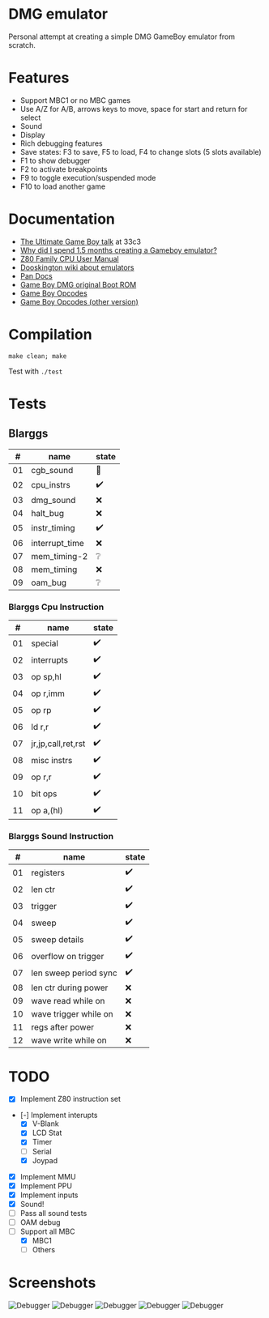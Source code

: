 # DMG emulator

Personal attempt at creating a simple DMG GameBoy emulator from scratch.

# Features

* Support MBC1 or no MBC games
* Use A/Z for A/B, arrows keys to move, space for start and return for select
* Sound
* Display
* Rich debugging features
* Save states: F3 to save, F5 to load, F4 to change slots (5 slots available)
* F1 to show debugger
* F2 to activate breakpoints
* F9 to toggle execution/suspended mode
* F10 to load another game


# Documentation

* [The Ultimate Game Boy talk](https://www.youtube.com/watch?v=HyzD8pNlpwI) at 33c3
* [Why did I spend 1.5 months creating a Gameboy emulator?](http://blog.rekawek.eu/2017/02/09/coffee-gb/)
* [Z80 Family CPU User Manual](http://www.myquest.nl/z80undocumented/z80cpu_um.pdf)
* [Dooskington wiki about emulators](https://github.com/Dooskington/GameLad/wiki)
* [Pan Docs](http://bgb.bircd.org/pandocs.htm)
* [Game Boy DMG original Boot ROM](http://gbdev.gg8.se/wiki/articles/Gameboy_Bootstrap_ROM)
* [Game Boy Opcodes](http://www.pastraiser.com/cpu/gameboy/gameboy_opcodes.html)
* [Game Boy Opcodes (other version)](https://gamehacking.org/faqs/GameBoy_Z80_Opcode_Map.html)

# Compilation

```
make clean; make
```

Test with `./test`

# Tests
## Blarggs

|# |name               |state             |
|- |-                  |-                 |
|01|cgb_sound          |:no_entry_sign:   |
|02|cpu_instrs         |:heavy_check_mark:|
|03|dmg_sound          |:x:               |
|04|halt_bug           |:x:               |
|05|instr_timing       |:heavy_check_mark:|
|06|interrupt_time     |:x:               |
|07|mem_timing-2       |:grey_question:   |
|08|mem_timing         |:x:               |
|09|oam_bug            |:grey_question:   |

### Blarggs Cpu Instruction

|# |name               |state             |
|- |-                  |-                 |
|01|special            |:heavy_check_mark:|
|02|interrupts         |:heavy_check_mark:|
|03|op sp,hl           |:heavy_check_mark:|
|04|op r,imm           |:heavy_check_mark:|
|05|op rp              |:heavy_check_mark:|
|06|ld r,r             |:heavy_check_mark:|
|07|jr,jp,call,ret,rst |:heavy_check_mark:|
|08|misc instrs        |:heavy_check_mark:|
|09|op r,r             |:heavy_check_mark:|
|10|bit ops            |:heavy_check_mark:|
|11|op a,(hl)          |:heavy_check_mark:|

### Blarggs Sound Instruction

|# |name                   |state             |
|- |-                      |-                 |
|01|registers              |:heavy_check_mark:|
|02|len ctr                |:heavy_check_mark:|
|03|trigger                |:heavy_check_mark:|
|04|sweep                  |:heavy_check_mark:|
|05|sweep details          |:heavy_check_mark:|
|06|overflow on trigger    |:heavy_check_mark:|
|07|len sweep period sync  |:heavy_check_mark:|
|08|len ctr during power   |:x:               |
|09|wave read while on     |:x:               |
|10|wave trigger while on  |:x:               |
|11|regs after power       |:x:               |
|12|wave write while on    |:x:               |

# TODO

* [x] Implement Z80 instruction set
* [-] Implement interupts
    * [x] V-Blank
    * [x] LCD Stat
    * [x] Timer
    * [ ] Serial
    * [x] Joypad
* [x] Implement MMU
* [x] Implement PPU
* [x] Implement inputs
* [x] Sound!
* [ ] Pass all sound tests
* [ ] OAM debug
* [ ] Support all MBC
    * [x] MBC1
    * [ ] Others

# Screenshots

![Debugger](img/debugger.png)
![Debugger](img/tetris.png)
![Debugger](img/tetris2.png)
![Debugger](img/super_mario.png)
![Debugger](img/zelda.png)
